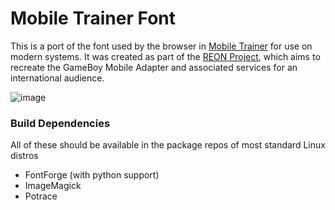 # Mobile Trainer Font

This is a port of the font used by the browser in [Mobile Trainer](https://bulbapedia.bulbagarden.net/wiki/Mobile_Game_Boy_Adapter#Mobile_Trainer) for use on modern systems.
It was created as part of the [REON Project](https://github.com/REONTeam/), which aims to recreate the GameBoy Mobile Adapter and associated services for an international audience.

![image](https://github.com/user-attachments/assets/58117e99-e9ef-4600-85a1-1d6ddabdc472)

### Build Dependencies
All of these should be available in the package repos of most standard Linux distros
- FontForge (with python support)
- ImageMagick
- Potrace

